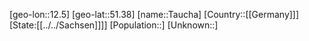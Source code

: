 ﻿---
location: [51.38,12.5]
type: City
tags:
- geo/City


SpocWebEntityId: 34778
isDeleted: false
confidential: public

---
[geo-lon::12.5]
[geo-lat::51.38]
[name::Taucha]
[Country::[[Germany]]]
[State:[[../../Sachsen]]]]
[Population::]
[Unknown::]

